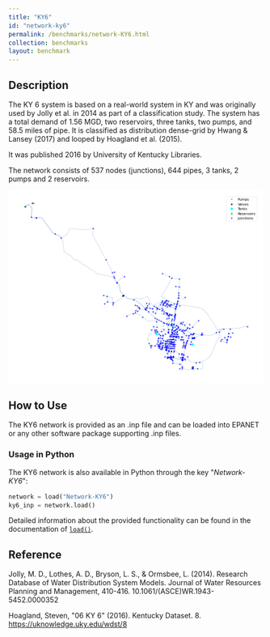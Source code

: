 ```yaml
---
title: "KY6"
id: "network-ky6"
permalink: /benchmarks/network-KY6.html
collection: benchmarks
layout: benchmark
---
```



## Description

The KY 6 system is based on a real-world system in KY and was originally used by Jolly et al. in 2014 as part of a
classification study. The system has a total demand of 1.56 MGD, two reservoirs, three tanks, two pumps, and 58.5 miles
of pipe. It is classified as distribution dense-grid by Hwang & Lansey (2017) and looped by Hoagland et al. (2015).

It was published 2016 by University of Kentucky Libraries.

The network consists of 537 nodes (junctions), 644 pipes, 3 tanks, 2 pumps and 2 reservoirs.

<img src="../static/benchmarks/network-ky6/ky6_plot.png"/>

## How to Use

The KY6 network is provided as an .inp file and can be loaded into EPANET or any other software package
supporting .inp files.

### Usage in Python

The KY6 network is also available in Python through the key "*Network-KY6*":
```python
network = load("Network-KY6")
ky6_inp = network.load()
```

Detailed information about the provided functionality can be found in the documentation of
[`load()`](https://water-benchmark-hub.readthedocs.io/en/stable/water_benchmark_hub.networks.html#water_benchmark_hub.networks.networks.KY6.load).


## Reference

Jolly, M. D., Lothes, A. D., Bryson, L. S., & Ormsbee, L. (2014). Research Database of Water Distribution System Models.
Journal of Water Resources Planning and Management, 410-416. 10.1061/(ASCE)WR.1943-5452.0000352

Hoagland, Steven, "06 KY 6" (2016). Kentucky Dataset. 8.
https://uknowledge.uky.edu/wdst/8
